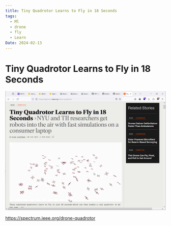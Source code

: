 ```yaml
---
title: Tiny Quadrotor Learns to Fly in 18 Seconds
tags:
  - Ml
  - drone
  - fly
  - Learn
Date: 2024-02-13
---
```

# Tiny Quadrotor Learns to Fly in 18 Seconds

![](_asset/2024-02-10_droneFylLearnung18s_image_1.png)

 https://spectrum.ieee.org/drone-quadrotor





